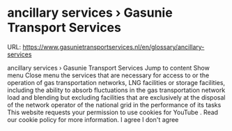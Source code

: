 # ancillary services › Gasunie Transport Services

URL: https://www.gasunietransportservices.nl/en/glossary/ancillary-services

ancillary services › Gasunie Transport Services
Jump to content
Show menu
Close menu
the services that are necessary for access to or the operation of
gas
transportation networks, LNG facilities or storage facilities, including the ability to absorb fluctuations in the
gas transportation network
load and blending but excluding facilities that are exclusively at the disposal of the
network operator
of the
national grid
in the performance of its tasks
This website requests your permission to use cookies for
YouTube
. Read our
cookie policy
for more information.
I agree
I don't agree